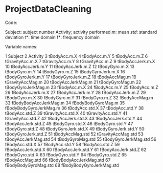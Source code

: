 ProjectDataCleaning
===================

Code:

Subject: subject number
Activity; activity performed
*m*: mean
*std*: standard deviation
t*: time domain
f*: frequency domain

Variable names:

1 Subject
2 Activity
3 tBodyAcc.m.X
4 tBodyAcc.m.Y
5 tBodyAcc.m.Z
6 tGravityAcc.m.X
7 tGravityAcc.m.Y
8 tGravityAcc.m.Z
9 tBodyAccJerk.m.X
10 tBodyAccJerk.m.Y
11 tBodyAccJerk.m.Z
12 tBodyGyro.m.X
13 tBodyGyro.m.Y
14 tBodyGyro.m.Z
15 tBodyGyroJerk.m.X
16 tBodyGyroJerk.m.Y
17 tBodyGyroJerk.m.Z
18 tBodyAccMag.m
19 tGravityAccMag.m
20 tBodyAccJerkMag.m
21 tBodyGyroMag.m
22 tBodyGyroJerkMag.m
23 fBodyAcc.m.X
24 fBodyAcc.m.Y
25 fBodyAcc.m.Z
26 fBodyAccJerk.m.X
27 fBodyAccJerk.m.Y
28 fBodyAccJerk.m.Z
29 fBodyGyro.m.X
30 fBodyGyro.m.Y
31 fBodyGyro.m.Z
32 fBodyAccMag.m
33 fBodyBodyAccJerkMag.m
34 fBodyBodyGyroMag.m
35 fBodyBodyGyroJerkMag.m
36 tBodyAcc.std.X
37 tBodyAcc.std.Y
38 tBodyAcc.std.Z
39 tGravityAcc.std.X
40 tGravityAcc.std.Y
41 tGravityAcc.std.Z
42 tBodyAccJerk.std.X
43 tBodyAccJerk.std.Y
44 tBodyAccJerk.std.Z
45 tBodyGyro.std.X
46 tBodyGyro.std.Y
47 tBodyGyro.std.Z
48 tBodyGyroJerk.std.X
49 tBodyGyroJerk.std.Y
50 tBodyGyroJerk.std.Z
51 tBodyAccMag.std
52 tGravityAccMag.std
53 tBodyAccJerkMag.std
54 tBodyGyroMag.std
55 tBodyGyroJerkMag.std
56 fBodyAcc.std.X
57 fBodyAcc.std.Y
58 fBodyAcc.std.Z
59 fBodyAccJerk.std.X
60 fBodyAccJerk.std.Y
61 fBodyAccJerk.std.Z
62 fBodyGyro.std.X
63 fBodyGyro.std.Y
64 fBodyGyro.std.Z
65 fBodyAccMag.std
66 fBodyBodyAccJerkMag.std
67 fBodyBodyGyroMag.std
68 fBodyBodyGyroJerkMag.std
